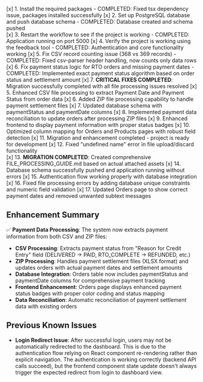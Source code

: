 [x] 1. Install the required packages - COMPLETED: Fixed tsx dependency issue, packages installed successfully
[x] 2. Set up PostgreSQL database and push database schema - COMPLETED: Database created and schema pushed  
[x] 3. Restart the workflow to see if the project is working - COMPLETED: Application running on port 5000
[x] 4. Verify the project is working using the feedback tool - COMPLETED: Authentication and core functionality working
[x] 5. Fix CSV record counting issue (368 vs 369 records) - COMPLETED: Fixed csv-parser header handling, now counts only data rows
[x] 6. Fix payment status logic for RTO orders and missing payment dates - COMPLETED: Implemented exact payment status algorithm based on order status and settlement amount
[x] 7. **CRITICAL FIXES COMPLETED**: Migration successfully completed with all file processing issues resolved
[x] 5. Enhanced CSV file processing to extract Payment Date and Payment Status from order data
[x] 6. Added ZIP file processing capability to handle payment settlement files
[x] 7. Updated database schema with paymentStatus and paymentDate columns
[x] 8. Implemented payment data reconciliation to update orders after processing ZIP files
[x] 9. Enhanced frontend to display payment information with proper status badges
[x] 10. Optimized column mapping for Orders and Products pages with robust field detection
[x] 11. Migration and enhancement completed - project is ready for development
[x] 12. Fixed "undefined name" error in file upload/discard functionality  
[x] 13. **MIGRATION COMPLETED**: Created comprehensive FILE_PROCESSING_GUIDE.md based on actual attached assets
[x] 14. Database schema successfully pushed and application running without errors
[x] 15. Authentication flow working properly with database integration
[x] 16. Fixed file processing errors by adding database unique constraints and numeric field validation
[x] 17. Updated Orders page to show correct payment dates and removed unwanted subtext messages

## Enhancement Summary
✅ **Payment Data Processing**: The system now extracts payment information from both CSV and ZIP files:
- **CSV Processing**: Extracts payment status from "Reason for Credit Entry" field (DELIVERED → PAID, RTO_COMPLETE → REFUNDED, etc.)
- **ZIP Processing**: Handles payment settlement files (XLSX format) and updates orders with actual payment dates and settlement amounts
- **Database Integration**: Orders table now includes paymentStatus and paymentDate columns for comprehensive payment tracking
- **Frontend Enhancement**: Orders page displays enhanced payment status badges with proper color coding and status mapping
- **Data Reconciliation**: Automatic reconciliation of payment settlement data with existing orders

## Previous Known Issues
- **Login Redirect Issue**: After successful login, users may not be automatically redirected to the dashboard. This is due to the authentication flow relying on React component re-rendering rather than explicit navigation. The authentication is working correctly (backend API calls succeed), but the frontend component state update doesn't always trigger the expected redirect from login to dashboard view.